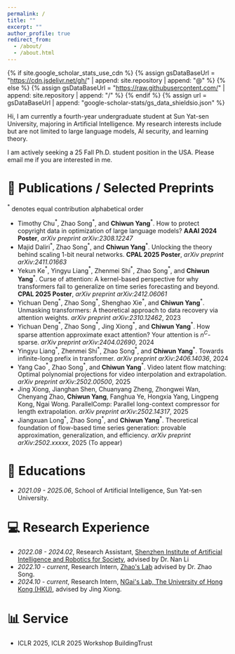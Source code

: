 ```yaml
---
permalink: /
title: ""
excerpt: ""
author_profile: true
redirect_from: 
  - /about/
  - /about.html
---
```

{% if site.google_scholar_stats_use_cdn %}
{% assign gsDataBaseUrl = "https://cdn.jsdelivr.net/gh/" | append: site.repository | append: "@" %}
{% else %}
{% assign gsDataBaseUrl = "https://raw.githubusercontent.com/" | append: site.repository | append: "/" %}
{% endif %}
{% assign url = gsDataBaseUrl | append: "google-scholar-stats/gs_data_shieldsio.json" %}

<span class='anchor' id='about-me'></span>

Hi, I am currently a fourth-year undergraduate student at Sun Yat-sen University, majoring in Artificial Intelligence. My research interests include but are not limited to large language models, AI security, and learning theory.

I am actively seeking a 25 Fall Ph.D. student position in the USA. Please email me if you are interested in me.

# 📝 Publications / Selected Preprints

$^*$ denotes equal contribution alphabetical order

* Timothy Chu$^*$, Zhao Song$^*$, and **Chiwun Yang**$^*$. How to protect copyright data in optimization of large language models? **AAAI 2024 Poster**, *arXiv preprint arXiv:2308.12247*
* Majid Daliri$^*$, Zhao Song$^*$, and **Chiwun Yang**$^*$. Unlocking the theory behind scaling 1-bit neural networks. **CPAL 2025 Poster**, *arXiv preprint arXiv:2411.01663*
* Yekun Ke$^*$, Yingyu Liang$^*$, Zhenmei Shi$^*$, Zhao Song$^*$, and **Chiwun Yang**$^*$. Curse of attention: A kernel-based perspective for why transformers fail to generalize on time series forecasting and beyond. **CPAL 2025 Poster**, *arXiv preprint arXiv:2412.06061*
* Yichuan Deng$^*$, Zhao Song$^*$, Shenghao Xie$^*$, and **Chiwun Yang**$^*$. Unmasking transformers: A theoretical approach to data recovery via attention weights. *arXiv preprint arXiv:2310.12462*, 2023
* Yichuan Deng$^*$, Zhao Song$^*$, Jing Xiong$^*$, and **Chiwun Yang**$^*$. How sparse attention approximate exact attention? Your attention is $n^C$-sparse. *arXiv preprint arXiv:2404.02690*, 2024
* Yingyu Liang$^*$, Zhenmei Shi$^*$, Zhao Song$^*$, and **Chiwun Yang**$^*$. Towards infinite-long prefix in transformer. *arXiv preprint arXiv:2406.14036*, 2024
* Yang Cao$^*$, Zhao Song$^*$, and **Chiwun Yang**$^*$. Video latent flow matching: Optimal polynomial projections for video interpolation and extrapolation. *arXiv preprint arXiv:2502.00500*, 2025
* Jing Xiong, Jianghan Shen, Chuanyang Zheng, Zhongwei Wan, Chenyang Zhao, **Chiwun Yang**, Fanghua Ye, Hongxia Yang, Lingpeng Kong, Ngai Wong. ParallelComp: Parallel long-context compressor for length extrapolation. *arXiv preprint arXiv:2502.14317*, 2025
* Jiangxuan Long$^*$, Zhao Song$^*$, and **Chiwun Yang**$^*$. Theoretical foundation of flow-based time series generation: provable approximation, generalization, and efficiency. *arXiv preprint arXiv:2502.xxxxx*, 2025 (To appear)

# 📖 Educations

- *2021.09 - 2025.06*, School of Artificial Intelligence, Sun Yat-sen University.

# 💻 Research Experience

- *2022.08 - 2024.02*, Research Assistant, [Shenzhen Institute of Artificial Intelligence and Robotics for Society](https://airs.cuhk.edu.cn/en), advised by Dr. Nan Li
- *2022.10 - current*, Research Intern, [Zhao's Lab](https://www.youtube.com/@zhaosong2031) advised by Dr. Zhao Song.
- *2024.10 - current*, Research Intern, [NGai's Lab, The University of Hong Kong (HKU)](https://www.eee.hku.hk/~nwong/), advised by Jing Xiong.

# 📊 Service

- ICLR 2025, ICLR 2025 Workshop BuildingTrust
